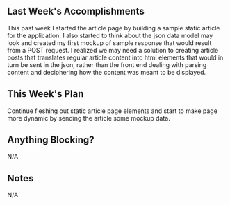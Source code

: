 ## Last Week's Accomplishments
This past week I started the article page by building a sample static article for the application. I also started to think about the json data model may look and created my first mockup of sample response that would result from a POST request. I realized we may need a solution to creating article posts that translates regular article content into html elements that would in turn be sent in the json, rather than the front end dealing with parsing content and deciphering how the content was meant to be displayed.

## This Week's Plan
Continue fleshing out static article page elements and start to make page more dynamic by sending the article some mockup data.

## Anything Blocking?
N/A

## Notes
N/A

